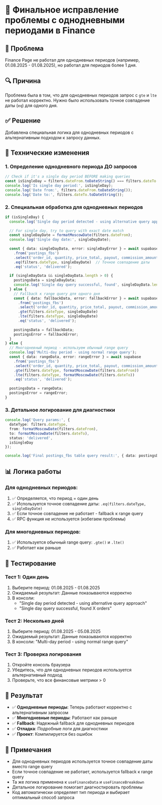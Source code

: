 # 🔧 Финальное исправление проблемы с однодневными периодами в Finance

## 🚨 Проблема
Finance Page не работал для однодневных периодов (например, 01.08.2025 - 01.08.2025), но работал для периодов более 1 дня.

## 🔍 Причина
Проблема была в том, что для однодневных периодов запрос с `gte` и `lte` не работал корректно. Нужно было использовать точное совпадение даты (`eq`) для одного дня.

## ✅ Решение
Добавлена специальная логика для однодневных периодов с альтернативным подходом к запросу данных.

## 🔧 Технические изменения

### 1. Определение однодневного периода ДО запросов
```typescript
// Check if it's a single day period BEFORE making queries
const isSingleDay = filters.dateFrom.toDateString() === filters.dateTo.toDateString();
console.log('Is single day period:', isSingleDay);
console.log('Date from:', filters.dateFrom.toDateString());
console.log('Date to:', filters.dateTo.toDateString());
```

### 2. Специальная обработка для однодневных периодов
```typescript
if (isSingleDay) {
  console.log('Single day period detected - using alternative query approach');
  
  // For single day, try to query with exact date match
  const singleDayDate = formatMoscowDate(filters.dateFrom);
  console.log('Single day date:', singleDayDate);
  
  const { data: singleDayData, error: singleDayError } = await supabase
    .from('postings_fbs')
    .select('order_id, quantity, price_total, payout, commission_amount, status, in_process_at, shipment_date, delivering_date')
    .eq(filters.dateType, singleDayDate)  // Точное совпадение даты
    .eq('status', 'delivered');
  
  if (singleDayData && singleDayData.length > 0) {
    postingsData = singleDayData;
    console.log('Single day query successful, found', singleDayData.length, 'orders');
  } else {
    // Fallback к range query для одного дня
    const { data: fallbackData, error: fallbackError } = await supabase
      .from('postings_fbs')
      .select('order_id, quantity, price_total, payout, commission_amount, status, in_process_at, shipment_date, delivering_date')
      .gte(filters.dateType, singleDayDate)
      .lte(filters.dateType, singleDayDate)
      .eq('status', 'delivered');
    
    postingsData = fallbackData;
    postingsError = fallbackError;
  }
} else {
  // Многодневный период - используем обычный range query
  console.log('Multi-day period - using normal range query');
  const { data: rangeData, error: rangeError } = await supabase
    .from('postings_fbs')
    .select('order_id, quantity, price_total, payout, commission_amount, status, in_process_at, shipment_date, delivering_date')
    .gte(filters.dateType, formatMoscowDate(filters.dateFrom))
    .lte(filters.dateType, formatMoscowDate(filters.dateTo))
    .eq('status', 'delivered');
  
  postingsData = rangeData;
  postingsError = rangeError;
}
```

### 3. Детальное логирование для диагностики
```typescript
console.log('Query params:', {
  dateType: filters.dateType,
  from: formatMoscowDate(filters.dateFrom),
  to: formatMoscowDate(filters.dateTo),
  status: 'delivered',
  isSingleDay
});

console.log('Final postings_fbs table query result:', { data: postingsData, error: postingsError });
```

## 📊 Логика работы

### Для однодневных периодов:
1. ✅ Определяется, что период = один день
2. ✅ Используется точное совпадение даты: `.eq(filters.dateType, singleDayDate)`
3. ✅ Если точное совпадение не работает - fallback к range query
4. ✅ RPC функция не используется (избегаем проблемы)

### Для многодневных периодов:
1. ✅ Используется обычный range query: `.gte()` и `.lte()`
2. ✅ Работает как раньше

## 🧪 Тестирование

### Тест 1: Один день
1. Выберите период: 01.08.2025 - 01.08.2025
2. Ожидаемый результат: Данные показываются корректно
3. В консоли: 
   - "Single day period detected - using alternative query approach"
   - "Single day query successful, found X orders"

### Тест 2: Несколько дней
1. Выберите период: 01.08.2025 - 05.08.2025
2. Ожидаемый результат: Данные показываются корректно
3. В консоли: "Multi-day period - using normal range query"

### Тест 3: Проверка логирования
1. Откройте консоль браузера
2. Убедитесь, что для однодневных периодов используется альтернативный подход
3. Проверьте, что все финансовые метрики > 0

## 🎯 Результат
- ✅ **Однодневные периоды**: Теперь работают корректно с альтернативным запросом
- ✅ **Многодневные периоды**: Работают как раньше
- ✅ **Fallback**: Надежный fallback для однодневных периодов
- ✅ **Отладка**: Подробные логи для диагностики
- ✅ **Проект**: Компилируется без ошибок

## 📝 Примечания
- Для однодневных периодов используется точное совпадение даты вместо range query
- Если точное совпадение не работает, используется fallback к range query
- Та же логика применена к `useFinanceData` и `useFinanceBreakdown`
- Детальное логирование помогает диагностировать проблемы
- Код автоматически определяет тип периода и выбирает оптимальный способ запроса
